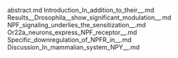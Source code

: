 abstract.md
Introduction_In_addition_to_their__.md
Results__Drosophila__show_significant_modulation__.md
NPF_signaling_underlies_the_sensitization__.md
Or22a_neurons_express_NPF_receptor__.md
Specific_downregulation_of_NPFR_in__.md
Discussion_In_mammalian_system_NPY__.md
